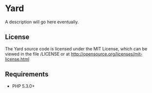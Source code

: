 # Yard

A description will go here eventually.

## License

The Yard source code is licensed under the MIT License, which can be viewed in the file /LICENSE or at <http://opensource.org/licenses/mit-license.html>

## Requirements

* PHP 5.3.0+